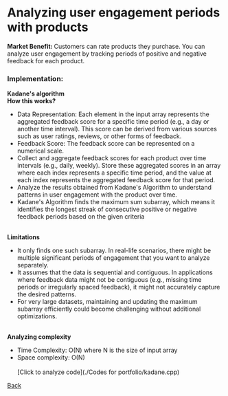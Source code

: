 # Analyzing user engagement periods with products
<b> Market Benefit: </b>
Customers can rate products they purchase. You can analyze user engagement by tracking periods of positive and negative feedback for each product.
### Implementation: 
<b> Kadane's algorithm </b><br>
<b> How this works? </b><br>
- Data Representation: Each element in the input array represents the aggregated feedback score for a specific time period (e.g., a day or another time interval). This score can be derived from various sources such as user ratings, reviews, or other forms of feedback.
- Feedback Score: The feedback score can be represented on a numerical scale.
- Collect and aggregate feedback scores for each product over time intervals (e.g., daily, weekly). Store these aggregated scores in an array where each index represents a specific time period, and the value at each index represents the aggregated feedback score for that period.
- Analyze the results obtained from Kadane's Algorithm to understand patterns in user engagement with the product over time.
- Kadane's Algorithm finds the maximum sum subarray, which means it identifies the longest streak of consecutive positive or negative feedback periods based on the given criteria <br><br>

<b> Limitations </b><br>
- It only finds one such subarray. In real-life scenarios, there might be multiple significant periods of engagement that you want to analyze separately.
- It assumes that the data is sequential and contiguous. In applications where feedback data might not be contiguous (e.g., missing time periods or irregularly spaced feedback), it might not accurately capture the desired patterns.
- For very large datasets, maintaining and updating the maximum subarray efficiently could become challenging without additional optimizations. <br><br>

<b> Analyzing complexity </b><br>
- Time Complexity: O(N) where N is the size of input array
- Space complexity: O(N)<br><br>
[Click to analyze code](./Codes for portfolio/kadane.cpp)
  

[Back](README.md#applying-dsa-to-achieve-key-functionalities)
